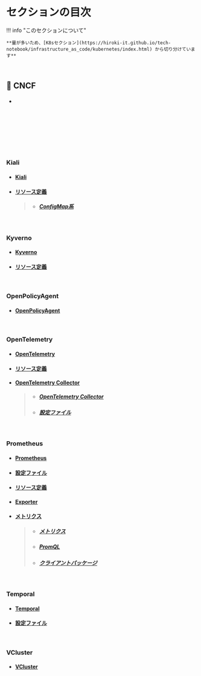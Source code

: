 # セクションの目次

!!! info "このセクションについて"

    **量が多いため、[K8sセクション](https://hiroki-it.github.io/tech-notebook/infrastructure_as_code/kubernetes/index.html) から切り分けています**

<br>

## 🌊 CNCF

* #### 

<br>

<br>



<br>



<br>


<br>

<br>

### Kiali

* #### [︎Kiali](https://hiroki-it.github.io/tech-notebook/infrastructure_as_code/infrastructure_as_code_kubernetes_cncf_project_kiali.html)
* #### <u>リソース定義</u>
  > * ##### [ConfigMap系](https://hiroki-it.github.io/tech-notebook/infrastructure_as_code/infrastructure_as_code_kubernetes_cncf_project_kiali_resource_definition_configmap.html)

<br>

### Kyverno

* #### [Kyverno](https://hiroki-it.github.io/tech-notebook/infrastructure_as_code/infrastructure_as_code_kubernetes_cncf_project_kyverno.html)

* #### [︎リソース定義](https://hiroki-it.github.io/tech-notebook/infrastructure_as_code/infrastructure_as_code_kubernetes_cncf_project_kyverno_resource_definition.html)

<br>

### OpenPolicyAgent

* #### [OpenPolicyAgent](https://hiroki-it.github.io/tech-notebook/infrastructure_as_code/infrastructure_as_code_kubernetes_cncf_project_open_policy_agent.html)

<br>

### OpenTelemetry

* #### [OpenTelemetry](https://hiroki-it.github.io/tech-notebook/infrastructure_as_code/infrastructure_as_code_kubernetes_cncf_project_open_telemetry.html)
* #### [リソース定義](https://hiroki-it.github.io/tech-notebook/infrastructure_as_code/infrastructure_as_code_kubernetes_cncf_project_open_telemetry_resource_definition.html)
* #### <u>OpenTelemetry Collector</u>
  > * ##### [OpenTelemetry Collector](https://hiroki-it.github.io/tech-notebook/infrastructure_as_code/infrastructure_as_code_kubernetes_cncf_project_open_telemetry_collector.html)
  > * ##### [設定ファイル](https://hiroki-it.github.io/tech-notebook/infrastructure_as_code/infrastructure_as_code_kubernetes_cncf_project_open_telemetry_collector_config.html)

<br>

### Prometheus

* #### [︎Prometheus](https://hiroki-it.github.io/tech-notebook/infrastructure_as_code/infrastructure_as_code_kubernetes_cncf_project_prometheus.html)

* #### [設定ファイル](https://hiroki-it.github.io/tech-notebook/infrastructure_as_code/infrastructure_as_code_kubernetes_cncf_project_prometheus_conf.html)

* #### [︎リソース定義](https://hiroki-it.github.io/tech-notebook/infrastructure_as_code/infrastructure_as_code_kubernetes_cncf_project_prometheus_resource_definition.html)

* #### [Exporter](https://hiroki-it.github.io/tech-notebook/infrastructure_as_code/infrastructure_as_code_kubernetes_cncf_project_prometheus_exporter.html)

* #### <u>メトリクス</u>
  > * ##### [メトリクス](https://hiroki-it.github.io/tech-notebook/infrastructure_as_code/infrastructure_as_code_kubernetes_cncf_project_prometheus_metrics.html)
  > * ##### [︎PromQL](https://hiroki-it.github.io/tech-notebook/infrastructure_as_code/infrastructure_as_code_kubernetes_cncf_project_prometheus_metrics_promql.html)
  > * ##### [クライアントパッケージ](https://hiroki-it.github.io/tech-notebook/infrastructure_as_code/infrastructure_as_code_kubernetes_cncf_project_prometheus_metrics_client_package.html)

<br>

### Temporal

* #### [Temporal](https://hiroki-it.github.io/tech-notebook/infrastructure_as_code/infrastructure_as_code_kubernetes_cncf_project_temporal.html)
* #### [設定ファイル](https://hiroki-it.github.io/tech-notebook/infrastructure_as_code/infrastructure_as_code_kubernetes_cncf_project_temporal_conf.html)

<br>

### VCluster

* #### [VCluster](https://hiroki-it.github.io/tech-notebook/infrastructure_as_code/infrastructure_as_code_kubernetes_cncf_project_vcluster.html)

<br>
